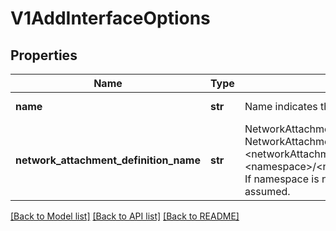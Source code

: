 # V1AddInterfaceOptions

## Properties
Name | Type | Description | Notes
------------ | ------------- | ------------- | -------------
**name** | **str** | Name indicates the logical name of the interface. | [default to '']
**network_attachment_definition_name** | **str** | NetworkAttachmentDefinitionName references a NetworkAttachmentDefinition CRD object. Format: &lt;networkAttachmentDefinitionName&gt;, &lt;namespace&gt;/&lt;networkAttachmentDefinitionName&gt;. If namespace is not specified, VMI namespace is assumed. | [default to '']

[[Back to Model list]](../README.md#documentation-for-models) [[Back to API list]](../README.md#documentation-for-api-endpoints) [[Back to README]](../README.md)


